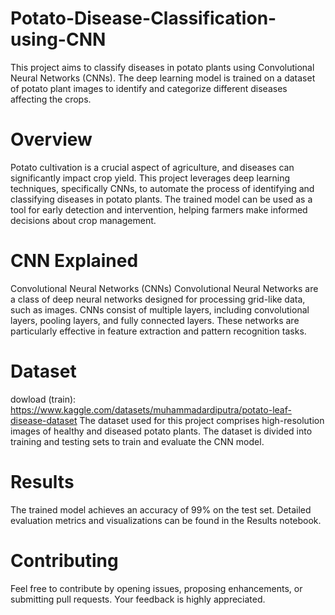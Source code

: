 
# Potato-Disease-Classification-using-CNN
This project aims to classify diseases in potato plants using Convolutional Neural Networks (CNNs). The deep learning model is trained on a dataset of potato plant images to identify and categorize different diseases affecting the crops.


# Overview
Potato cultivation is a crucial aspect of agriculture, and diseases can significantly impact crop yield. This project leverages deep learning techniques, specifically CNNs, to automate the process of identifying and classifying diseases in potato plants. The trained model can be used as a tool for early detection and intervention, helping farmers make informed decisions about crop management.

# CNN Explained
Convolutional Neural Networks (CNNs)
Convolutional Neural Networks are a class of deep neural networks designed for processing grid-like data, such as images. CNNs consist of multiple layers, including convolutional layers, pooling layers, and fully connected layers. These networks are particularly effective in feature extraction and pattern recognition tasks.

# Dataset
dowload (train): https://www.kaggle.com/datasets/muhammadardiputra/potato-leaf-disease-dataset
The dataset used for this project comprises high-resolution images of healthy and diseased potato plants. The dataset is divided into training and testing sets to train and evaluate the CNN model.



# Results
The trained model achieves an accuracy of 99% on the test set. Detailed evaluation metrics and visualizations can be found in the Results notebook.

# Contributing
Feel free to contribute by opening issues, proposing enhancements, or submitting pull requests. Your feedback is highly appreciated.
